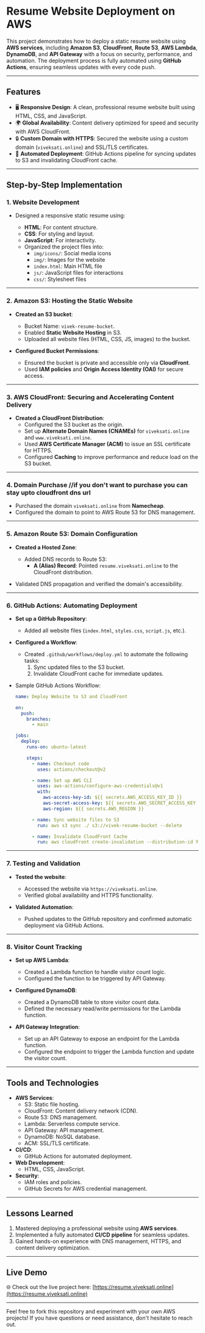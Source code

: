 # Resume Website Deployment on AWS

This project demonstrates how to deploy a static resume website using **AWS services**, including **Amazon S3**, **CloudFront**, **Route 53**, **AWS Lambda**, **DynamoDB**, and **API Gateway** with a focus on security, performance, and automation. The deployment process is fully automated using **GitHub Actions**, ensuring seamless updates with every code push.

---

## Features

- 🖥️ **Responsive Design**: A clean, professional resume website built using HTML, CSS, and JavaScript.
- 🌍 **Global Availability**: Content delivery optimized for speed and security with AWS CloudFront.
- 🔒 **Custom Domain with HTTPS**: Secured the website using a custom domain (`viveksati.online`) and SSL/TLS certificates.
- 🤖 **Automated Deployment**: GitHub Actions pipeline for syncing updates to S3 and invalidating CloudFront cache.

---

## Step-by-Step Implementation

### 1. **Website Development**

- Designed a responsive static resume using:

  - **HTML**: For content structure.
  - **CSS**: For styling and layout.
  - **JavaScript**: For interactivity.
  - Organized the project files into:
    - `img/icons/`: Social media icons
    - `img/`: Images for the website
    - `index.html`: Main HTML file
    - `js/`: JavaScript files for interactions
    - `css/`: Stylesheet files

---

### 2. **Amazon S3: Hosting the Static Website**

- **Created an S3 bucket**:

  - Bucket Name: `vivek-resume-bucket`.
  - Enabled **Static Website Hosting** in S3.
  - Uploaded all website files (HTML, CSS, JS, images) to the bucket.

- **Configured Bucket Permissions**:
  - Ensured the bucket is private and accessible only via **CloudFront**.
  - Used **IAM policies** and **Origin Access Identity (OAI)** for secure access.

---

### 3. **AWS CloudFront: Securing and Accelerating Content Delivery**

- **Created a CloudFront Distribution**:
  - Configured the S3 bucket as the origin.
  - Set up **Alternate Domain Names (CNAMEs)** for `viveksati.online` and `www.viveksati.online`.
  - Used **AWS Certificate Manager (ACM)** to issue an SSL certificate for HTTPS.
  - Configured **Caching** to improve performance and reduce load on the S3 bucket.

---

### 4. **Domain Purchase** //if you don't want to purchase you can stay upto cloudfront dns url

- Purchased the domain `viveksati.online` from **Namecheap**.
- Configured the domain to point to AWS Route 53 for DNS management.

---

### 5. **Amazon Route 53: Domain Configuration**

- **Created a Hosted Zone**:

  - Added DNS records to Route 53:
    - **A (Alias) Record**: Pointed `resume.viveksati.online` to the CloudFront distribution.

- Validated DNS propagation and verified the domain's accessibility.

---

### 6. **GitHub Actions: Automating Deployment**

- **Set up a GitHub Repository**:

  - Added all website files (`index.html`, `styles.css`, `script.js`, etc.).

- **Configured a Workflow**:

  - Created `.github/workflows/deploy.yml` to automate the following tasks:
    1. Sync updated files to the S3 bucket.
    2. Invalidate CloudFront cache for immediate updates.

- Sample GitHub Actions Workflow:

  ```yaml
  name: Deploy Website to S3 and CloudFront

  on:
    push:
      branches:
        - main

  jobs:
    deploy:
      runs-on: ubuntu-latest

      steps:
        - name: Checkout code
          uses: actions/checkout@v2

        - name: Set up AWS CLI
          uses: aws-actions/configure-aws-credentials@v1
          with:
            aws-access-key-id: ${{ secrets.AWS_ACCESS_KEY_ID }}
            aws-secret-access-key: ${{ secrets.AWS_SECRET_ACCESS_KEY }}
            aws-region: ${{ secrets.AWS_REGION }}

        - name: Sync website files to S3
          run: aws s3 sync ./ s3://vivek-resume-bucket --delete

        - name: Invalidate CloudFront Cache
          run: aws cloudfront create-invalidation --distribution-id YOUR_CLOUDFRONT_DIST_ID --paths "/*"
  ```

---

### 7. **Testing and Validation**

- **Tested the website**:

  - Accessed the website via `https://viveksati.online`.
  - Verified global availability and HTTPS functionality.

- **Validated Automation**:
  - Pushed updates to the GitHub repository and confirmed automatic deployment via GitHub Actions.

---

### 8. **Visitor Count Tracking**

- **Set up AWS Lambda**:

  - Created a Lambda function to handle visitor count logic.
  - Configured the function to be triggered by API Gateway.

- **Configured DynamoDB**:

  - Created a DynamoDB table to store visitor count data.
  - Defined the necessary read/write permissions for the Lambda function.

- **API Gateway Integration**:
  - Set up an API Gateway to expose an endpoint for the Lambda function.
  - Configured the endpoint to trigger the Lambda function and update the visitor count.

---

## Tools and Technologies

- **AWS Services**:
  - S3: Static file hosting.
  - CloudFront: Content delivery network (CDN).
  - Route 53: DNS management.
  - Lambda: Serverless compute service.
  - API Gateway: API management.
  - DynamoDB: NoSQL database.
  - ACM: SSL/TLS certificate.
- **CI/CD**:
  - GitHub Actions for automated deployment.
- **Web Development**:
  - HTML, CSS, JavaScript.
- **Security**:
  - IAM roles and policies.
  - GitHub Secrets for AWS credential management.

---

## Lessons Learned

1. Mastered deploying a professional website using **AWS services**.
2. Implemented a fully automated **CI/CD pipeline** for seamless updates.
3. Gained hands-on experience with DNS management, HTTPS, and content delivery optimization.

---

## Live Demo

🌐 Check out the live project here: [https://resume.viveksati.online](https://resume.viveksati.online)

---

Feel free to fork this repository and experiment with your own AWS projects! If you have questions or need assistance, don't hesitate to reach out.
